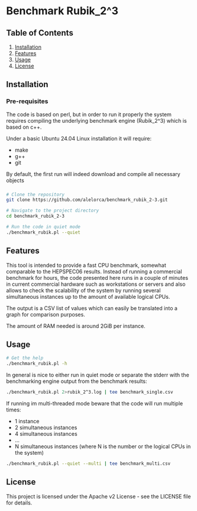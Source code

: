 
# Benchmark Rubik_2^3

## Table of Contents

1. [Installation](#installation)
2. [Features](#features)
3. [Usage](#usage)
4. [License](#license)

## Installation

### Pre-requisites
The code is based on perl, but in order to run it properly the system requires compiling 
the underlying benchmark engine (Rubik_2^3) which is based on c++.

Under a basic Ubuntu 24.04 Linux installation it will require:
 * make
 * g++
 * git

By default, the first run will indeed download and compile all necessary objects

### 
```bash
# Clone the repository
git clone https://github.com/alelorca/benchmark_rubik_2-3.git

# Navigate to the project directory
cd benchmark_rubik_2-3

# Run the code in quiet mode
./benchmark_rubik.pl --quiet
```

## Features
This tool is intended to provide a fast CPU benchmark, somewhat comparable to the HEPSPEC06 results.
Instead of running a commercial benchmark for hours, the code presented here runs in a couple of minutes
in current commercial hardware such as workstations or servers and also allows to check the scalability
of the system by running several simultaneous instances up to the amount of available logical CPUs.

The output is a CSV list of values which can easily be translated into a graph for comparison purposes.

The amount of RAM needed is around 2GiB per instance.

## Usage

```bash
# Get the help
./benchmark_rubik.pl -h
``` 

In general is nice to either run in quiet mode or separate the stderr with the benchmarking engine output
from the benchmark results:
```bash
./benchmark_rubik.pl 2>rubik_2^3.log | tee benchmark_single.csv
```

If running im multi-threaded mode beware that the code will run multiple times:
 - 1 instance
 - 2 simultaneous instances
 - 4 simultaneous instances
 - ...
 - N simultaneous instances (where N is the number or the logical CPUs in the system)

```bash
./benchmark_rubik.pl --quiet --multi | tee benchmark_multi.csv
```

## License
This project is licensed under the Apache v2 License - see the LICENSE file for details.
